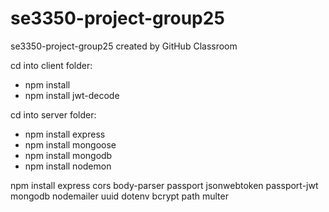 # se3350-project-group25
se3350-project-group25 created by GitHub Classroom

cd into client folder:
- npm install
- npm install jwt-decode

cd into server folder: 
- npm install express
- npm install mongoose
- npm install mongodb
- npm install nodemon

npm install express cors body-parser passport jsonwebtoken passport-jwt mongodb nodemailer uuid dotenv bcrypt path multer
